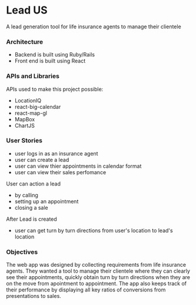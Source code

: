 
# Lead US
A lead generation tool for life insurance agents to manage their clientele

### Architecture
* Backend is built using Ruby/Rails
* Front end is built using React

### APIs and Libraries
APIs used to make this project possible:
* LocationIQ
* react-big-calendar
* react-map-gl
* MapBox
* ChartJS

### User Stories

* user logs in as an insurance agent
* user can create a lead
* user can view thier appointments in calendar format
* user can view their sales perfomance

User can action a lead
* by calling
* setting up an appointment
* closing a sale

After Lead is created
* user can get turn by turn directions from user's location to lead's location


### Objectives
The web app was designed by collecting requirements from life insurance agents.  They wanted a tool to manage their clientele where they can clearly see their appointments, quickly obtain turn by turn directions when they are on the move from apointment to appointment.  The app also keeps track of their performance by displaying all key ratios of conversions from presentations to sales.